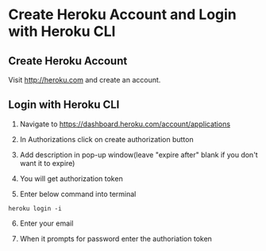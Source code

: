 # Create Heroku Account and Login with Heroku CLI

## Create Heroku Account

Visit http://heroku.com and create an account.  

## Login with Heroku CLI

1. Navigate to https://dashboard.heroku.com/account/applications

2. In Authorizations click on create authorization button

3. Add description in pop-up window(leave "expire after" blank if you don't want it to expire)

4. You will get authorization token

5. Enter below command into terminal

`heroku login -i`

6. Enter your email

7. When it prompts for password enter the authoriation token




